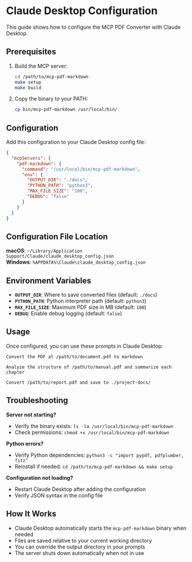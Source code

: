 # Claude Desktop Configuration

This guide shows how to configure the MCP PDF Converter with Claude Desktop.

## Prerequisites

1. Build the MCP server:
   ```bash
   cd /path/to/mcp-pdf-markdown
   make setup
   make build
   ```

2. Copy the binary to your PATH:
   ```bash
   cp bin/mcp-pdf-markdown /usr/local/bin/
   ```

## Configuration

Add this configuration to your Claude Desktop config file:

```json
{
  "mcpServers": {
    "pdf-markdown": {
      "command": "/usr/local/bin/mcp-pdf-markdown",
      "env": {
        "OUTPUT_DIR": "./docs",
        "PYTHON_PATH": "python3",
        "MAX_FILE_SIZE": "100",
        "DEBUG": "false"
      }
    }
  }
}
```

## Configuration File Location

**macOS**: `~/Library/Application Support/Claude/claude_desktop_config.json`  
**Windows**: `%APPDATA%\Claude\claude_desktop_config.json`

## Environment Variables

- **`OUTPUT_DIR`**: Where to save converted files (default: `./docs`)
- **`PYTHON_PATH`**: Python interpreter path (default: `python3`)
- **`MAX_FILE_SIZE`**: Maximum PDF size in MB (default: `100`)
- **`DEBUG`**: Enable debug logging (default: `false`)

## Usage

Once configured, you can use these prompts in Claude Desktop:

```
Convert the PDF at /path/to/document.pdf to markdown
```

```
Analyze the structure of /path/to/manual.pdf and summarize each chapter
```

```
Convert /path/to/report.pdf and save to ./project-docs/
```

## Troubleshooting

**Server not starting?**
- Verify the binary exists: `ls -la /usr/local/bin/mcp-pdf-markdown`
- Check permissions: `chmod +x /usr/local/bin/mcp-pdf-markdown`

**Python errors?**
- Verify Python dependencies: `python3 -c "import pypdf, pdfplumber, fitz"`
- Reinstall if needed: `cd /path/to/mcp-pdf-markdown && make setup`

**Configuration not loading?**
- Restart Claude Desktop after adding the configuration
- Verify JSON syntax in the config file

## How It Works

- Claude Desktop automatically starts the `mcp-pdf-markdown` binary when needed
- Files are saved relative to your current working directory
- You can override the output directory in your prompts
- The server shuts down automatically when not in use